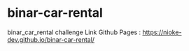 # binar-car-rental
binar_car_rental challenge 
Link Github Pages : https://nioke-dev.github.io/binar-car-rental/

